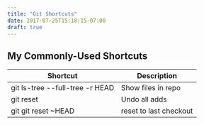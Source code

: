```yaml
---
title: "Git Shortcuts"
date: 2017-07-25T15:18:15-07:00
draft: true
---
```


## My Commonly-Used Shortcuts

Shortcut | Description
---------|------------
git ls-tree --full-tree -r HEAD | Show files in repo
git reset | Undo all adds
git git reset ~HEAD | reset to last checkout